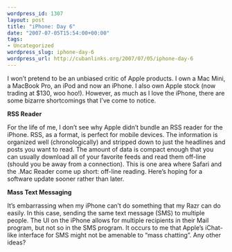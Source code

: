 ```yaml
--- 
wordpress_id: 1307
layout: post
title: "iPhone: Day 6"
date: "2007-07-05T15:54:00+00:00"
tags: 
- Uncategorized
wordpress_slug: iphone-day-6
wordpress_url: http://cubanlinks.org/2007/07/05/iphone-day-6
---
```

<p>I won&#8217;t pretend to be an unbiased critic of Apple products.  I own a Mac Mini, a MacBook Pro, an iPod and now an iPhone.  I also own Apple stock (now trading at $130, woo hoo!).  However, as much as I love the iPhone, there are some bizarre shortcomings that I&#8217;ve come to notice.</p>


<p><strong><span class="caps">RSS</span> Reader</strong></p>


<p>For the life of me, I don&#8217;t see why Apple didn&#8217;t bundle an <span class="caps">RSS</span> reader for the iPhone.  <span class="caps">RSS</span>, as a format, is perfect for mobile devices.  The information is organized well (chronologically) and stripped down to just the headlines and posts you want to read.  The amount of data is compact enough that you can usually download all of your favorite feeds and read them off-line (should you be away from a connection).  This is one area where Safari and the .Mac Reader come up short: off-line reading.  Here&#8217;s hoping for a software update sooner rather than later.</p>


<p><strong>Mass Text Messaging</strong></p>


<p>It&#8217;s embarrassing when my iPhone can&#8217;t do something that my Razr can do easily.  In this case, sending the same text message (SMS) to multiple people.  The UI on the iPhone allows for multiple recipients in their Mail program, but not so in the <span class="caps">SMS</span> program.  It occurs to me that Apple&#8217;s iChat-like interface for <span class="caps">SMS</span> might not be amenable to &#8220;mass chatting&#8221;.  Any other ideas?</p>
